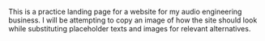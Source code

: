 This is a practice landing page for a website for my audio engineering business. I will be attempting to copy an image of how the site should look while substituting placeholder texts and images for relevant alternatives.